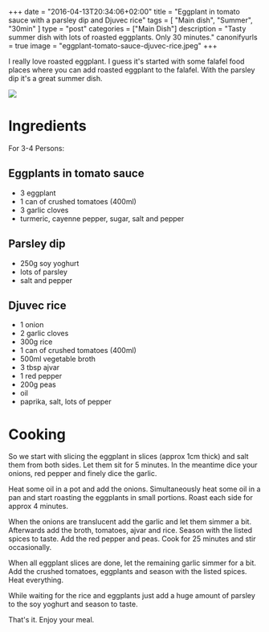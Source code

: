 +++
date = "2016-04-13T20:34:06+02:00"
title = "Eggplant in tomato sauce with a parsley dip and Djuvec rice"
tags = [
  "Main dish",
  "Summer",
  "30min"
]
type = "post"
categories = ["Main Dish"]
description = "Tasty summer dish with lots of roasted eggplants. Only 30 minutes."
canonifyurls = true
image = "eggplant-tomato-sauce-djuvec-rice.jpeg"
+++

I really love roasted eggplant. I guess it's started with some falafel food places where you can add roasted eggplant to the falafel. With the parsley dip it's a great summer dish.

<!--more-->

![](/images/eggplant-tomato-sauce-djuvec-rice.jpeg)

# Ingredients

For 3-4 Persons:

## Eggplants in tomato sauce
* 3 eggplant
* 1 can of crushed tomatoes (400ml)
* 3 garlic cloves
* turmeric, cayenne pepper, sugar, salt and pepper

## Parsley dip
* 250g soy yoghurt
* lots of parsley
* salt and pepper

## Djuvec rice
* 1 onion
* 2 garlic cloves
* 300g rice
* 1 can of crushed tomatoes (400ml)
* 500ml vegetable broth
* 3 tbsp ajvar
* 1 red pepper
* 200g peas
* oil
* paprika, salt, lots of pepper

# Cooking

So we start with slicing the eggplant in slices (approx 1cm thick) and salt them from both sides. Let them sit for 5 minutes. In the meantime dice your onions, red pepper and finely dice the garlic.

Heat some oil in a pot and add the onions. Simultaneously heat some oil in a pan and start roasting the eggplants in small portions. Roast each side for approx 4 minutes.

When the onions are translucent add the garlic and let them simmer a bit. Afterwards add the broth, tomatoes, ajvar and rice. Season with the listed spices to taste. Add the red pepper and peas. Cook for 25 minutes and stir occasionally.

When all eggplant slices are done, let the remaining garlic simmer for a bit. Add the crushed tomatoes, eggplants and season with the listed spices. Heat everything.

While waiting for the rice and eggplants just add a huge amount of parsley to the soy yoghurt and season to taste.

That's it. Enjoy your meal.
